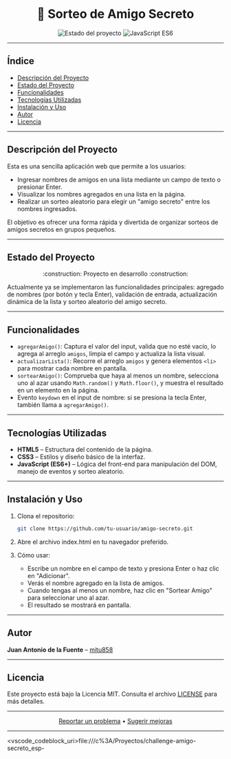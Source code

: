 <h1 align="center">🎁 Sorteo de Amigo Secreto</h1>

<p align="center">
  <img src="https://img.shields.io/badge/Estado-En%20Desarrollo-orange" alt="Estado del proyecto">
  <img src="https://img.shields.io/badge/JavaScript-ES6-brightgreen" alt="JavaScript ES6">
</p>

---

## Índice

- [Descripción del Proyecto](#descripción-del-proyecto)  
- [Estado del Proyecto](#estado-del-proyecto)  
- [Funcionalidades](#funcionalidades)  
- [Tecnologías Utilizadas](#tecnologías-utilizadas)  
- [Instalación y Uso](#instalación-y-uso)  
- [Autor](#autor)  
- [Licencia](#licencia)

---

## Descripción del Proyecto

Esta es una sencilla aplicación web que permite a los usuarios:
- Ingresar nombres de amigos en una lista mediante un campo de texto o presionar Enter.
- Visualizar los nombres agregados en una lista en la página.
- Realizar un sorteo aleatorio para elegir un "amigo secreto" entre los nombres ingresados.

El objetivo es ofrecer una forma rápida y divertida de organizar sorteos de amigos secretos en grupos pequeños.

---

## Estado del Proyecto

<p align="center">
  :construction: Proyecto en desarrollo :construction:
</p>

Actualmente ya se implementaron las funcionalidades principales: agregado de nombres (por botón y tecla Enter), validación de entrada, actualización dinámica de la lista y sorteo aleatorio del amigo secreto.

---

## Funcionalidades

- `agregarAmigo()`: Captura el valor del input, valida que no esté vacío, lo agrega al arreglo `amigos`, limpia el campo y actualiza la lista visual.
- `actualizarLista()`: Recorre el arreglo `amigos` y genera elementos `<li>` para mostrar cada nombre en pantalla.
- `sortearAmigo()`: Comprueba que haya al menos un nombre, selecciona uno al azar usando `Math.random()` y `Math.floor()`, y muestra el resultado en un elemento en la página.
- Evento `keydown` en el input de nombre: si se presiona la tecla Enter, también llama a `agregarAmigo()`.

---

## Tecnologías Utilizadas

- **HTML5** – Estructura del contenido de la página.  
- **CSS3** – Estilos y diseño básico de la interfaz.  
- **JavaScript (ES6+)** – Lógica del front-end para manipulación del DOM, manejo de eventos y sorteo aleatorio.

---

## Instalación y Uso

1. Clona el repositorio:
   ```bash
   git clone https://github.com/tu-usuario/amigo-secreto.git
   ```
2. Abre el archivo index.html en tu navegador preferido.

3. Cómo usar:
   - Escribe un nombre en el campo de texto y presiona Enter o haz clic en "Adicionar".
   - Verás el nombre agregado en la lista de amigos.
   - Cuando tengas al menos un nombre, haz clic en "Sortear Amigo" para seleccionar uno al azar.
   - El resultado se mostrará en pantalla.

---

## Autor

**Juan Antonio de la Fuente** – [mitu858](https://github.com/mitu858)

---

## Licencia

Este proyecto está bajo la Licencia MIT. Consulta el archivo [LICENSE](LICENSE) para más detalles.

---

<p align="center">
  <a href="https://github.com/mitu858/challenge-amigo-secreto_esp-main/tree/main/issues">Reportar un problema</a> •
  <a href="https://github.com/mitu858/challenge-amigo-secreto_esp-main/tree/main/pulls">Sugerir mejoras</a>
</p>

---

<vscode_codeblock_uri>file:///c%3A/Proyectos/challenge-amigo-secreto_esp-
